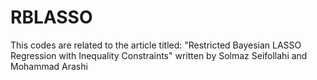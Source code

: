# RBLASSO
This codes are related to the article titled: "Restricted‎ Bayesian ‎LASSO‎ Regression ‎with Inequality Constraints" written by Solmaz Seifollahi and Mohammad Arashi
